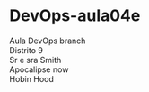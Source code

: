 # DevOps-aula04e
Aula DevOps branch<br>
Distrito 9<br>
Sr e sra Smith<br>
Apocalipse now<br>
Hobin Hood<br>



